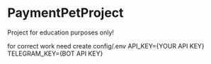# PaymentPetProject

Project for education purposes only!

for correct work need create config/.env
API_KEY={YOUR API KEY}
TELEGRAM_KEY={BOT API KEY}

